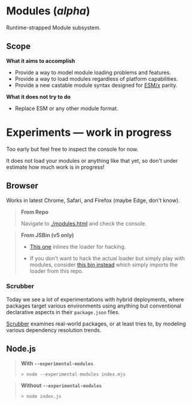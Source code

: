 # Modules (_alpha_)

Runtime-strapped Module subsystem.

## Scope

**What it aims to accomplish**

- Provide a way to model module loading problems and features.
- Provide a way to load modules regardless of platform capabilities.
- Provide a new castable module syntax designed for [ESM/x](./ESX.md) parity.

**What it does not try to do**

- Replace ESM or any other module format.

# Experiments — work in progress

Too early but feel free to inspect the console for now.

It does not load your modules or anything like that yet, so don't under estimate how much work is in progress!

## Browser

Works in latest Chrome, Safari, and Firefox (maybe Edge, don't know).

> **From Repo**
>
> Navigate to [./modules.html](https://smotaal.github.io/experimental/modules/modules.html) and check the console.

> **From JSBin (v5 only)**
>
> - [This one](https://jsbin.com/gist/ca92f577fe1be4ff8f4feb4a41062785?result=console) inlines the loader for hacking.
>
> - If you don't want to hack the actual loader but simply play with modules, consider [this bin instead](https://jsbin.com/gist/efa3165c507f816ed90925599148ae07?result=console) which simply imports the loader from this repo.

### Scrubber

Today we see a lot of experimentations with hybrid deployments, where packages target various environments using anything but conventional declarative aspects in their `package.json` files.

[Scrubber](https://smotaal.github.io/experimental/modules/scrub.html) examines real-world packages, or at least tries to, by modeling various dependency resolution trends.

## Node.js

> **With `--experimental-modules`**
>
> `> node --experimental-modules index.mjs`

> **Without `--experimental-modules`**
>
> `> node index.js`

<!--
unpkg:lodash-es
-->
